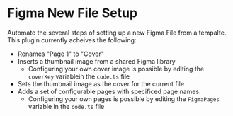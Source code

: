 # Figma New File Setup

Automate the several steps of setting up a new Figma File from a tempalte. This plugin currently acheives the following: 

- Renames "Page 1" to "Cover"
- Inserts a thumbnail image from a shared Figma library
  - Configuring your own cover image is possible by editing the `coverKey` variablein the `code.ts` file
- Sets the thumbnail image as the cover for the current file
- Adds a set of configurable pages with specificed page names.
  - Configuring your own pages is possible by editing the `FigmaPages` variable in the `code.ts` file
